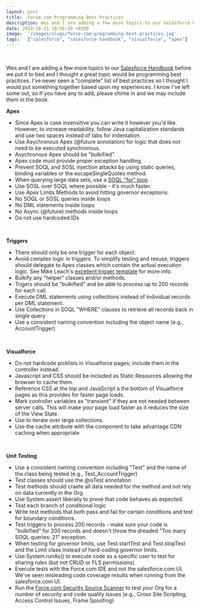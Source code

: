 ```yaml
---
layout: post
title:  Force.com Programming Best Practices
description: Wes and I are adding a few more topics to our Salesforce Handbook before we put it to bed and I thought a great topic would be programming best practices. Ive never seen a complete list of best practices so I thought I would put something together based upon my experiences. I know Ive left some out, so if you have any to add, please chime in and we may include them in the book. Apex * Since Apex is case insensitive you can write it however youd like. However,  to increase readability, follow Jav
date: 2010-10-21 10:56:18 +0300
image:  '/images/slugs/force-com-programming-best-practices.jpg'
tags:   ["salesforce", "salesforce handbook", "visualforce", "apex"]
---
```

<p> </p>
<p>﻿Wes and I are adding a few more topics to our <a href="http://salesforcehandbook.wordpress.com/">Salesforce Handbook</a> before we put it to bed and I thought a great topic would be programming best practices. I've never seen a "complete" list of best practices so I thought I would put something together based upon my experiences. I know I've left some out, so if you have any to add, please chime in and we may include them in the book.</p>
<p><strong>Apex</strong></p>
<ul>
<li>Since Apex is case insensitive you can write it however you'd like. However, to increase readability, follow Java capitalization standards and use two spaces instead of tabs for indentation.</li>
<li>Use Asychronous Apex (@future annotation) for logic that does not need to be executed synchronous. </li>
<li>Asychronous Apex should be "bulkified".</li>
<li>Apex code must provide proper exception handling.</li>
<li>Prevent SOQL and SOSL injection attacks by using static queries, binding variables or the escapeSingleQuotes method.</li>
<li>When querying large data sets, use a <a href="http://www.salesforce.com/us/developer/docs/apexcode/Content/langCon_apex_SOQL_VLSQ.htm">SOQL "for" loop</a> </li>
<li>Use SOSL over SOQL where possible - it's much faster.</li>
<li>Use Apex Limits Methods to avoid hitting governor exceptions.</li>
<li>No SOQL or SOSL queries inside loops</li>
<li>No DML statements inside loops</li>
<li>No Async (@future) methods inside loops</li>
<li>Do not use hardcoded IDs</li>
</ul>
<p> </p>
<p><strong>Triggers</strong></p>
<ul>
<li>There should only be one trigger for each object.</li>
<li>Avoid complex logic in triggers. To simplify testing and resuse, triggers should delegate to Apex classes which contain the actual execution logic. See Mike Leach's <a href="http://www.embracingthecloud.com/2010/07/08/ASimpleTriggerTemplateForSalesforce.aspx">excellent trigger template</a> for more info.</li>
<li>Bulkify any "helper" classes and/or methods.</li>
<li>Trigers should be "bulkified" and be able to process up to 200 records for each call.</li>
<li>Execute DML statements using collections instead of individual records per DML statement.</li>
<li>Use Collections in SOQL "WHERE" clauses to retrieve all records back in single query</li>
<li>Use a consistent naming convention including the object name (e.g., AccountTrigger)</li>
</ul>
<p> </p>
<p><strong>Visualforce</strong></p>
<ul>
<li>Do not hardcode picklists in Visualforce pages; include them in the controller instead.</li>
<li>Javascript and CSS should be included as Static Resources allowing the browser to cache them.</li>
<li>Reference CSS at the top and JavaScript a the bottom of Visualforce pages as this provides for faster page loads.</li>
<li>Mark controller variables as "transient" if they are not needed between server calls. This will make your page load faster as it reduces the size of the View State. </li>
<li>Use <apex:repeat> to iterate over large collections.</li>
<li>Use the cache attribute with the <apex:page> component to take advantage CDN caching when appropriate</li>
</ul>
<p> </p>
<p><strong>Unit Testing</strong></p>
<ul>
<li>Use a consistent naming convention including "Test" and the name of the class being tested (e.g., Test_AccountTrigger)</li>
<li>Test classes should use the @isTest annotation</li>
<li>Test methods should craete all data needed for the method and not rely on data currently in the Org. </li>
<li>Use System.assert liberally to prove that code behaves as expected.</li>
<li>Test each branch of conditional logic</li>
<li>Write test methods that both pass and fail for certain conditions and test for boundary conditions.</li>
<li>Test triggers to process 200 records - make sure your code is "bulkified" for 200 records and doesn't throw the dreaded "Too many SOQL queries: 21" exception.</li>
<li>When testing for governor limits, use Test.startTest and Test.stopTest and the Limit class instead of hard-coding governor limits.</li>
<li>Use System.runAs() to execute code as a specific user to test for sharing rules (but not CRUD or FLS permissions)</li>
<li>Execute tests with the Force.com IDE and not the salesforce.com UI. We've seen misleading code coverage results when running from the salesforce.com UI.</li>
<li>Run the <a href="http://security.force.com/sourcescanner">Force.com Security Source Scanner</a> to test your Org for a number of security and code quality issues (e.g., Cross Site Scripting, Access Control Issues, Frame Spoofing)</li>
</ul>
<p> </p>
